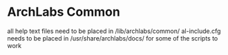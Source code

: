 # ArchLabs Common
  all help text files need to be placed in /lib/archlabs/common/
  al-include.cfg needs to be placed in /usr/share/archlabs/docs/ for some of the scripts to work

